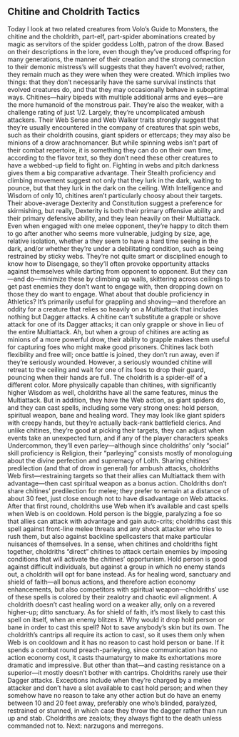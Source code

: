 ## Chitine and Choldrith Tactics

Today I look at two related creatures from Volo’s Guide to Monsters, the chitine and the choldrith, part-elf, part-spider abominations created by magic as servitors of the spider goddess Lolth, patron of the drow. Based on their descriptions in the lore, even though they’ve produced offspring for many generations, the manner of their creation and the strong connection to their demonic mistress’s will suggests that they haven’t evolved; rather, they remain much as they were when they were created. Which implies two things: that they don’t necessarily have the same survival instincts that evolved creatures do, and that they may occasionally behave in suboptimal ways.
Chitines—hairy bipeds with multiple additional arms and eyes—are the more humanoid of the monstrous pair. They’re also the weaker, with a challenge rating of just 1/2. Largely, they’re uncomplicated ambush attackers. Their Web Sense and Web Walker traits strongly suggest that they’re usually encountered in the company of creatures that spin webs, such as their choldrith cousins, giant spiders or ettercaps; they may also be minions of a drow arachnomancer. But while spinning webs isn’t part of their combat repertoire, it is something they can do on their own time, according to the flavor text, so they don’t need these other creatures to have a webbed-up field to fight on. Fighting in webs and pitch darkness gives them a big comparative advantage. Their Stealth proficiency and climbing movement suggest not only that they lurk in the dark, waiting to pounce, but that they lurk in the dark on the ceiling.
With Intelligence and Wisdom of only 10, chitines aren’t particularly choosy about their targets. Their above-average Dexterity and Constitution suggest a preference for skirmishing, but really, Dexterity is both their primary offensive ability and their primary defensive ability, and they lean heavily on their Multiattack. Even when engaged with one melee opponent, they’re happy to ditch them to go after another who seems more vulnerable, judging by size, age, relative isolation, whether a they seem to have a hard time seeing in the dark, and/or whether they’re under a debilitating condition, such as being restrained by sticky webs. They’re not quite smart or disciplined enough to know how to Disengage, so they’ll often provoke opportunity attacks against themselves while darting from opponent to opponent. But they can—and do—minimize these by climbing up walls, skittering across ceilings to get past enemies they don’t want to engage with, then dropping down on those they do want to engage.
What about that double proficiency in Athletics? It’s primarily useful for grappling and shoving—and therefore an oddity for a creature that relies so heavily on a Multiattack that includes nothing but Dagger attacks. A chitine can’t substitute a grapple or shove attack for one of its Dagger attacks; it can only grapple or shove in lieu of the entire Multiattack. Ah, but when a group of chitines are acting as minions of a more powerful drow, their ability to grapple makes them useful for capturing foes who might make good prisoners.
Chitines lack both flexibility and free will; once battle is joined, they don’t run away, even if they’re seriously wounded. However, a seriously wounded chitine will retreat to the ceiling and wait for one of its foes to drop their guard, pouncing when their hands are full.
The choldrith is a spider-elf of a different color. More physically capable than chitines, with significantly higher Wisdom as well, choldriths have all the same features, minus the Multiattack. But in addition, they have the Web action, as giant spiders do, and they can cast spells, including some very strong ones: hold person, spiritual weapon, bane and healing word. They may look like giant spiders with creepy hands, but they’re actually back-rank battlefield clerics. And unlike chitines, they’re good at picking their targets, they can adjust when events take an unexpected turn, and if any of the player characters speaks Undercommon, they’ll even parley—although since choldriths’ only “social” skill proficiency is Religion, their “parleying” consists mostly of monologuing about the divine perfection and supremacy of Lolth.
Sharing chitines’ predilection (and that of drow in general) for ambush attacks, choldriths Web first—restraining targets so that their allies can Multiattack them with advantage—then cast spiritual weapon as a bonus action. Choldriths don’t share chitines’ predilection for melee; they prefer to remain at a distance of about 30 feet, just close enough not to have disadvantage on Web attacks.
After that first round, choldriths use Web when it’s available and cast spells when Web is on cooldown. Hold person is the biggie, paralyzing a foe so that allies can attack with advantage and gain auto-crits; choldriths cast this spell against front-line melee threats and any shock attacker who tries to rush them, but also against backline spellcasters that make particular nuisances of themselves. In a sense, when chitines and choldriths fight together, choldriths “direct” chitines to attack certain enemies by imposing conditions that will activate the chitines’ opportunism.
Hold person is good against difficult individuals, but against a group in which no enemy stands out, a choldrith will opt for bane instead. As for healing word, sanctuary and shield of faith—all bonus actions, and therefore action economy enhancements, but also competitors with spiritual weapon—choldriths’ use of these spells is colored by their zealotry and chaotic evil alignment. A choldrith doesn’t cast healing word on a weaker ally, only on a revered higher-up; ditto sanctuary. As for shield of faith, it’s most likely to cast this spell on itself, when an enemy blitzes it. Why would it drop hold person or bane in order to cast this spell? Not to save anybody’s skin but its own.
The choldrith’s cantrips all require its action to cast, so it uses them only when Web is on cooldown and it has no reason to cast hold person or bane. If it spends a combat round preach-parleying, since communication has no action economy cost, it casts thaumaturgy to make its exhortations more dramatic and impressive. But other than that—and casting resistance on a superior—it mostly doesn’t bother with cantrips.
Choldriths rarely use their Dagger attacks. Exceptions include when they’re charged by a melee attacker and don’t have a slot available to cast hold person; and when they somehow have no reason to take any other action but do have an enemy between 10 and 20 feet away, preferably one who’s blinded, paralyzed, restrained or stunned, in which case they throw the dagger rather than run up and stab.
Choldriths are zealots; they always fight to the death unless commanded not to.
Next: narzugons and merregons.
